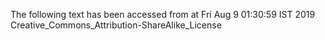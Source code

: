 The following text has been accessed from at Fri Aug 9 01:30:59 IST 2019
Creative_Commons_Attribution-ShareAlike_License
